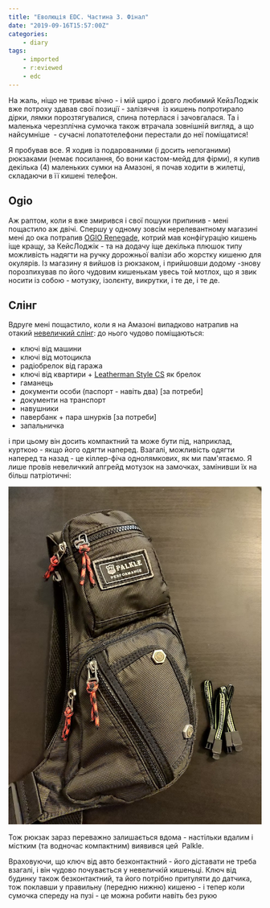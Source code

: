 ```yaml
---
title: "Еволюція EDC. Частина 3. Фінал"
date: "2019-09-16T15:57:00Z"
categories:
    - diary
tags:
    - imported
    - r:eviewed
    - edc
---
```

На жаль, ніщо не триває вічно - і мій щиро і довго любимий КейзЛоджік вже потроху здавав свої позиції - залізяччя  із кишень попротирало дірки, лямки порозтягувалися, спина потерлася і зачовгалася. Та і маленька черезплічна сумочка також втрачала зовнішній вигляд, а що найсумніше  - сучасні лопатотелефони перестали до неї поміщатися!
<!--more-->

Я пробував все. Я ходив із подарованими (і досить непоганими) рюкзаками (немає посилання, бо вони кастом-мейд для фірми), я купив декілька (4) маленьких сумки на Амазоні, я почав ходити в жилетці, складаючи в її кишені телефон.

## Ogio

Аж раптом, коли я вже змирився і свої пошуки припинив - мені пощастило аж двічі. Спершу у одному зовсім нерелевантному магазині мені до ока потрапив [OGIO Renegade](https://www.ogio.com/backpacks/renegade-rss-laptop-backpack/spr4704948.html), котрий мав конфігурацію кишень іще кращу, за КейсЛоджік - та на додачу іще декілька плюшок типу можливість надягти на ручку дорожньої валізи або жорстку кишеню для окулярів. Із магазину я вийшов із рюкзаком, і прийшовши додому -знову порозпихував по його чудовим кишенькам увесь той мотлох, що я звик носити із собою - мотузку, ізолєнту, викрутки, і те де, і те де.

## Слінг

Вдруге мені пощастило, коли я на Амазоні випадково натрапив на отакий [невеличкий слінг](https://www.amazon.com/gp/product/B07GWX7PXS/ref=ppx_yo_dt_b_asin_title_o06_s02?ie=UTF8&psc=1): до нього чудово поміщаються:

* ключі від машини
* ключі від мотоцикла
* радіобрелок від гаража
* ключі від квартири + [Leatherman Style CS](https://www.leatherman.com/style-cs-24.html) як брелок
* гаманець
* документи особи (паспорт - навіть два) [за потреби]
* документи на транспорт
* навушники
* павербанк + пара шнурків [за потреби]
* запальничка

і при цьому він досить компактний та може бути під, наприклад, курткою - якщо його одягти наперед. Взагалі, можливість одягти наперед та назад - це кіллер-фіча однолямкових, як ми пам'ятаємо. Я лише провів невеличкий апгрейд мотузок на замочках, замінивши їх на більш патріотичні:

![alt text](image.png)

Тож рюкзак зараз переважно залишається вдома - настільки вдалим і містким (та водночас компактним) виявився цей  Palkle.

Враховуючи, що ключ від авто безконтактний - його діставати не треба взагалі, і він чудово почувається у невеличкій кишеньці. Ключ від будинку також безконтактний, та його потрібно притуляти до датчика, тож поклавши у правильну (передню нижню) кишеню - і тепер коли сумочка спереду на пузі - це можна робити навіть без рукю
